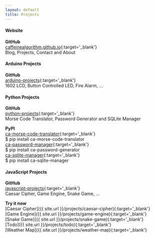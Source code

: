 ```yaml
---
layout: default
title: Projects
---
```


#### Website

**GitHub**  
[caffeinealgorithm.github.io](https://github.com/caffeinealgorithm/caffeinealgorithm.github.io){:target='_blank'}  
Blog, Projects, Contact and About

#### Arduino Projects

**GitHub**  
[arduino-projects](https://github.com/caffeinealgorithm/arduino-projects){:target='_blank'}  
1602 LCD, Button Controlled LED, Fire Alarm, ...

#### Python Projects

**GitHub**  
[python-projects](https://github.com/caffeinealgorithm/python-projects){:target='_blank'}  
Morse Code Translator, Password Generator and SQLite Manager

**PyPI**  
[ca-morse-code-translator](https://pypi.python.org/pypi/ca-morse-code-translator/1.0){:target='_blank'}  
$ pip install ca-morse-code-translator  
[ca-password-manager](https://pypi.python.org/pypi/ca-password-generator/1.0){:target='_blank'}  
$ pip install ca-password-generator  
[ca-sqlite-manager](https://pypi.python.org/pypi/ca-sqlite-manager/1.0){:target='_blank'}  
$ pip install ca-sqlite-manager

#### JavaScript Projects

**GitHub**  
[javascript-projects](https://github.com/caffeinealgorithm/javascript-projects){:target='_blank'}  
Caesar Cipher, Game Engine, Snake Game, ...

**Try it now**  
[Caesar Cipher]({{ site.url }}/projects/caesar-cipher){:target='_blank'}  
[Game Engine]({{ site.url }}/projects/game-engine){:target='_blank'}  
[Snake Game]({{ site.url }}/projects/snake-game){:target='_blank'}  
[Todo]({{ site.url }}/projects/todo){:target='_blank'}  
[Weather Map]({{ site.url }}/projects/weather-map){:target='_blank'}